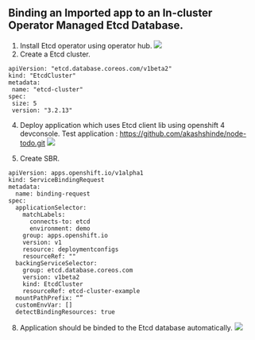 ## Binding an Imported app to an In-cluster Operator Managed Etcd Database.

1. Install Etcd operator using operator hub.
 ![](https://i.imgur.com/m6nhKaJ.png)
2. Create a Etcd cluster.
 ```
 apiVersion: "etcd.database.coreos.com/v1beta2"
 kind: "EtcdCluster"
 metadata:
  name: "etcd-cluster"
 spec:
  size: 5
  version: "3.2.13"
 ```
4. Deploy application which uses Etcd client lib using openshift 4 devconsole.
Test application : https://github.com/akashshinde/node-todo.git
![](https://i.imgur.com/WGQZ1nj.png)

6. Create SBR.
```
apiVersion: apps.openshift.io/v1alpha1
kind: ServiceBindingRequest
metadata:
  name: binding-request
spec:
  applicationSelector:
    matchLabels:
      connects-to: etcd
      environment: demo
    group: apps.openshift.io
    version: v1
    resource: deploymentconfigs
    resourceRef: ""
  backingServiceSelector:
    group: etcd.database.coreos.com
    version: v1beta2
    kind: EtcdCluster
    resourceRef: etcd-cluster-example
  mountPathPrefix: “”
  customEnvVar: []
  detectBindingResources: true
```
8. Application should be binded to the Etcd database automatically.
![](https://i.imgur.com/JjORDrJ.png)


